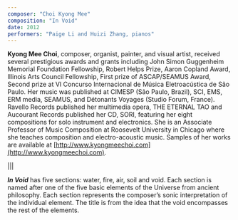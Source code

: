 ```yaml
---
composer: "Choi Kyong Mee"
composition: "In Void"
date: 2012
performers: "Paige Li and Huizi Zhang, pianos"
---
```

**Kyong Mee Choi**, composer, organist, painter, and visual artist, received several prestigious awards and grants including John Simon Guggenheim Memorial Foundation Fellowship, Robert Helps Prize, Aaron Copland Award, Illinois Arts Council Fellowship, First prize of ASCAP/SEAMUS Award, Second prize at VI Concurso Internacional de Música Eletroacústica de São Paulo. Her music was published at CIMESP (São Paulo, Brazil), SCI, EMS, ERM media, SEAMUS, and Détonants Voyages (Studio Forum, France). Ravello Records published her multimedia opera, THE ETERNAL TAO and Aucourant Records published her CD, SORI, featuring her eight compositions for solo instrument and electronics. She is an Associate Professor of Music Composition at Roosevelt University in Chicago where she teaches composition and electro-acoustic music. Samples of her works are available at [http://www.kyongmeechoi.com](http://www.kyongmeechoi.com).

|||

**_In Void_** has five sections: water, fire, air, soil and void. Each section is named after one of the five basic elements of the Universe from ancient philosophy. Each section represents the composer’s sonic interpretation of the individual element. The title is from the idea that the void encompasses the rest of the elements.